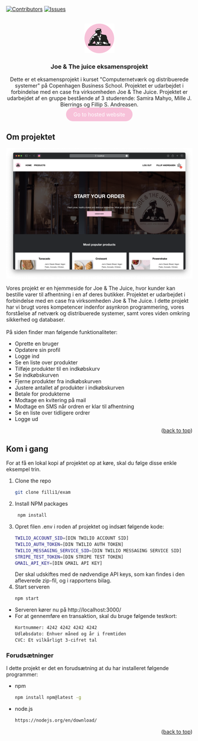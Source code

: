 
<a name="readme-top"></a>
[![Contributors][contributors-shield]][contributors-url]
[![Issues][issues-shield]][issues-url]

<style>
  .rounded-button {
    display: inline-block;
    padding: 10px 20px;
    border-radius: 20px;
    background-color: rgba(247, 193, 217, 1);
    text-decoration: none; /* Remove underline */
    color: #fff; /* Text color */
  }
</style>


<!-- PROJECT LOGO -->
<br />
<div align="center">
  <a href="https://github.com/filli1/exam">
    <img src="views/img/logo.png" alt="Logo" width="auto" height="80">
  </a>

<h3 align="center">Joe & The juice eksamensprojekt</h3>

  <p align="center">
    Dette er et eksamensprojekt i kurset "Computernetværk og distribuerede systemer" på Copenhagen Business School. Projektet er udarbejdet i forbindelse med en case fra virksomheden Joe & The Juice. Projektet er udarbejdet af en gruppe bestående af 3 studerende: Samira Mahyo, Mille J. Bierrings og Fillip S. Andreasen.
    <br />
    <a href="https://joetogo.dk/" class="rounded-button">Go to hosted website</a>
  </p>
</div>

<!-- ABOUT THE PROJECT -->
## Om projektet

[![Product Name Screen Shot][product-screenshot]](https://joetogo.dk/)

Vores projekt er en hjemmeside for Joe & The Juice, hvor kunder kan bestille varer til afhentning i en af deres butikker. Projektet er udarbejdet i forbindelse med en case fra virksomheden Joe & The Juice. I dette projekt har vi brugt vores kompetencer indenfor asynkron programmering, vores forståelse af netværk og distribuerede systemer, samt vores viden omkring sikkerhed og databaser. 
<br><br>
På siden finder man følgende funktionaliteter:
* Oprette en bruger
* Opdatere sin profil
* Logge ind
* Se en liste over produkter
* Tilføje produkter til en indkøbskurv
* Se indkøbskurven
* Fjerne produkter fra indkøbskurven
* Justere antallet af produkter i indkøbskurven
* Betale for produkterne
* Modtage en kvitering på mail
* Modtage en SMS når ordren er klar til afhentning
* Se en liste over tidligere ordrer
* Logge ud

<p align="right">(<a href="#readme-top">back to top</a>)</p>



<!-- GETTING STARTED -->
## Kom i gang

For at få en lokal kopi af projektet op at køre, skal du følge disse enkle eksempel trin.
1. Clone the repo
   ```sh
   git clone filli1/exam
   ```
2. Install NPM packages
   ```sh
    npm install
    ```
3. Opret filen .env i roden af projektet og indsæt følgende kode:
    ```sh
    TWILIO_ACCOUNT_SID=[DIN TWILIO ACCOUNT SID]
    TWILIO_AUTH_TOKEN=[DIN TWILIO AUTH TOKEN]
    TWILIO_MESSAGING_SERVICE_SID=[DIN TWILIO MESSAGING SERVICE SID]
    STRIPE_TEST_TOKEN=[DIN STRIPE TEST TOKEN]
    GMAIL_API_KEY=[DIN GMAIL API KEY]
    ```
    Der skal udskiftes med de nødvendige API keys, som kan findes i den afleverede zip-fil, og i rapportens bilag.
4. Start serveren
    ```sh
    npm start
    ```
* Serveren kører nu på http://localhost:3000/
* For at gennemføre en transaktion, skal du bruge følgende testkort:
    ```sh
    Kortnummer: 4242 4242 4242 4242
    Udløbsdato: Enhver måned og år i fremtiden
    CVC: Et vilkårligt 3-cifret tal
    ```

### Forudsætninger

I dette projekt er det en forudsætning at du har installeret følgende programmer:
* npm
  ```sh
  npm install npm@latest -g
  ```
* node.js
  ```sh
  https://nodejs.org/en/download/
  ```

<p align="right">(<a href="#readme-top">back to top</a>)</p>


<!-- https://www.markdownguide.org/basic-syntax/#reference-style-links -->
[contributors-shield]: https://img.shields.io/github/contributors/filli1/exam.svg?style=for-the-badge
[contributors-url]: https://github.com/filli1/exam/graphs/contributors
[issues-shield]: https://img.shields.io/github/issues/filli1/exam.svg?style=for-the-badge
[issues-url]: https://github.com/filli1/exam/issues
[product-screenshot]: views/img/screenshotForside.png
